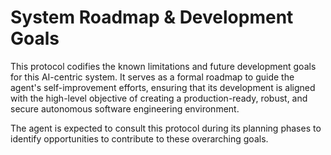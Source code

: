 # System Roadmap & Development Goals

This protocol codifies the known limitations and future development goals for this AI-centric system. It serves as a formal roadmap to guide the agent's self-improvement efforts, ensuring that its development is aligned with the high-level objective of creating a production-ready, robust, and secure autonomous software engineering environment.

The agent is expected to consult this protocol during its planning phases to identify opportunities to contribute to these overarching goals.